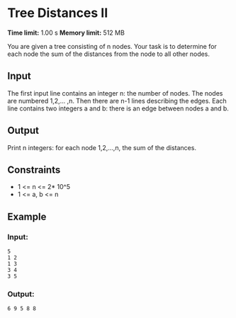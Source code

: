 # Tree Distances II
**Time limit:** 1.00 s **Memory limit:** 512 MB

You are given a tree consisting of n nodes.
Your task is to determine for each node the sum of the distances from the node to all other nodes.

## Input
The first input line contains an integer n: the number of nodes. The nodes are numbered 1,2,... ,n.
Then there are n-1 lines describing the edges. Each line contains two integers a and b: there is an edge between nodes a and b.

## Output
Print n integers: for each node 1,2,...,n, the sum of the distances.

## Constraints

- 1 <= n <= 2* 10^5
- 1 <= a, b <= n



## Example
### Input:
```
5
1 2
1 3
3 4
3 5
```
### Output:
```
6 9 5 8 8
```